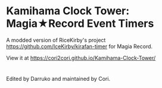 # Kamihama Clock Tower: Magia★Record Event Timers 
A modded version of RiceKirby's project https://github.com/IceKirby/kirafan-timer for Magia Record. 

View it at https://cori2cori.github.io/Kamihama-Clock-Tower/

#
Edited by Darruko and maintained by Cori.

